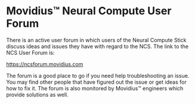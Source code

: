# Movidius™ Neural Compute User Forum

There is an active user forum in which users of the Neural Compute Stick discuss ideas and issues they have with regard to the NCS.  The link to the NCS User Forum is:

https://ncsforum.movidius.com

The forum is a good place to go if you need help troubleshooting an issue.  You may find other people that have figured out the issue or get ideas for how to fix it.  The forum is also monitored by Movidius™ engineers which provide solutions as well. 

